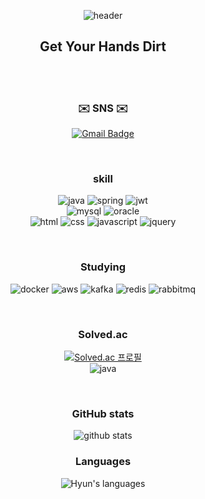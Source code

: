 


<div align="center">
  
  ![header](https://capsule-render.vercel.app/api?type=waving&height=300&text=Why?&color=auto)
  
   ## Get Your Hands Dirt

  <br><br>
  <h3>✉️ SNS ✉️</h3>

  [![Gmail Badge](http://img.shields.io/badge/-Gmail-D14836?style=for-the-badge&logo=gmail&logoColor=white&link=mailto:rhqudgus99@gmail.com)](mailto:rhqudgus99@gmail.com)

  <br>
  
  ### skill
  
  ![java](https://img.shields.io/badge/Java-ED8B00?style=for-the-badge&logo=openjdk&logoColor=white)
  ![spring](https://img.shields.io/badge/Spring-6DB33F?style=for-the-badge&logo=spring&logoColor=white)
  ![jwt](https://img.shields.io/badge/json%20web%20tokens-323330?style=for-the-badge&logo=json-web-tokens&logoColor=pink)<br>
  ![mysql](https://img.shields.io/badge/MySQL-005C84?style=for-the-badge&logo=mysql&logoColor=white)
  ![oracle](https://img.shields.io/badge/Oracle-F80000?style=for-the-badge&logo=Oracle&logoColor=white)<br>
  ![html](https://img.shields.io/badge/HTML5-E34F26?style=for-the-badge&logo=html5&logoColor=white)
  ![css](https://img.shields.io/badge/CSS-239120?&style=for-the-badge&logo=css3&logoColor=white)
  ![javascript](https://img.shields.io/badge/JavaScript-F7DF1E?style=for-the-badge&logo=JavaScript&logoColor=white)
  ![jquery](https://img.shields.io/badge/jQuery-0769AD?style=for-the-badge&logo=jquery&logoColor=white)

  <br>
  
  ### Studying

  ![docker](https://img.shields.io/badge/docker-%230db7ed.svg?style=for-the-badge&logo=docker&logoColor=white)
  ![aws](https://img.shields.io/badge/Amazon_AWS-232F3E?style=for-the-badge&logo=amazon-aws&logoColor=white)
  ![kafka](https://img.shields.io/badge/kafka-232F3E?&style=for-the-badge&logo=kafka&logoColor=white)
  ![redis](https://img.shields.io/badge/redis-%23DD0031.svg?&style=for-the-badge&logo=redis&logoColor=white)
  ![rabbitmq](https://img.shields.io/badge/rabbitmq-%23FF6600.svg?&style=for-the-badge&logo=rabbitmq&logoColor=white)

  <br>

  ### Solved.ac
  [![Solved.ac 프로필](http://mazassumnida.wtf/api/v2/generate_badge?boj=Tailstar73)](https://solved.ac/Tailstar73)<br>
  ![java](https://img.shields.io/badge/Java-ED8B00?style=for-the-badge&logo=openjdk&logoColor=white)

  <br>

  ### GitHub stats
  ![github stats](https://github-readme-stats.vercel.app/api?username=Hyun7en&show_icons=true)

  ### Languages
  ![Hyun's languages](https://github-readme-stats.vercel.app/api/top-langs/?username=Hyun7en&layout=compact)

</div>



